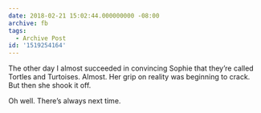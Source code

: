 ```yaml
---
date: 2018-02-21 15:02:44.000000000 -08:00
archive: fb
tags: 
  - Archive Post
id: '1519254164'
---
```


The other day I almost succeeded in convincing Sophie that they’re called Tortles and Turtoises. Almost. Her grip on reality was beginning to crack. But then she shook it off. 

Oh well. There’s always next time.
